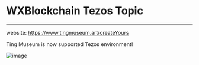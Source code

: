 # WXBlockchain Tezos Topic
-----------------------
website: https://www.tingmuseum.art/createYours

Ting Museum is now supported Tezos environment!

![image](https://user-images.githubusercontent.com/54044930/195261180-998285b5-b43a-4a8f-b3f0-abc51430c731.png)

